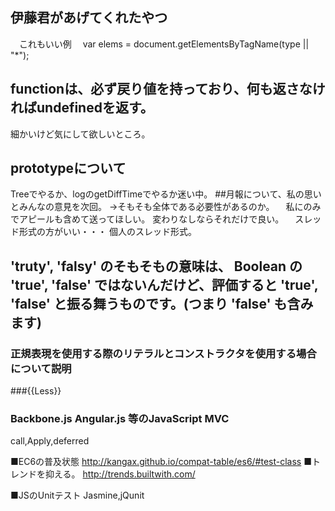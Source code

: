 ## 伊藤君があげてくれたやつ
　これもいい例
　var elems = document.getElementsByTagName(type || "*");
## functionは、必ず戻り値を持っており、何も返さなければundefinedを返す。
細かいけど気にして欲しいところ。
## prototypeについて
Treeでやるか、logのgetDiffTimeでやるか迷い中。
##月報について、私の思いとみんなの意見を次回。
→そもそも全体である必要性があるのか。
　私にのみでアピールも含めて送ってほしい。
 変わりなしならそれだけで良い。
　スレッド形式の方がいい・・・
 個人のスレッド形式。
## 'truty', 'falsy' のそもそもの意味は、 Boolean の 'true', 'false' ではないんだけど、評価すると 'true', 'false' と振る舞うものです。(つまり 'false' も含みます)

### 正規表現を使用する際のリテラルとコンストラクタを使用する場合について説明

###{{Less}}

### Backbone.js Angular.js 等のJavaScript MVC
call,Apply,deferred

■EC6の普及状態
http://kangax.github.io/compat-table/es6/#test-class
■トレンドを抑える。
http://trends.builtwith.com/

■JSのUnitテスト
Jasmine,jQunit
